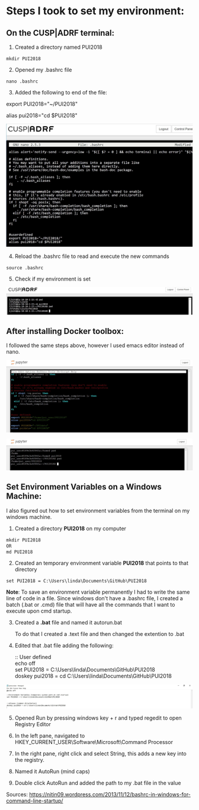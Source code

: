 # Steps I took to set my environment:

## On the CUSP|ADRF terminal:

1. Created a directory named PUI2018
```
mkdir PUI2018
```
2. Opened my .bashrc file
```
nano .bashrc
```
3. Added the following to end of the file:

export PUI2018="~/PUI2018"

alias pui2018="cd $PUI2018"

![Alt text](../HW1_lj1232/images/ADRF_ljaber_.bashrc.JPG ".bashrc file")

4. Reload the .bashrc file to read and execute the new commands

```
source .bashrc
```
5. Check if my environment is set

![Alt text](../HW1_lj1232/images/ADRF_set%20_env.JPG "terminal")

## After installing Docker toolbox:

I followed the same steps above, however I used emacs editor instead of nano.

![Alt text](../HW1_lj1232/images/docker_.bashrc.JPG "docker .bashrc")

![Alt text](../HW1_lj1232/images/docker_set_env.JPG "terminal")

## Set Environment Variables on a Windows Machine:

I also figured out how to set environment variables from the terminal on my windows machine.

1. Created a directory **PUI2018** on my computer 
```
mkdir PUI2018 
OR 
md PUI2018 
```
2. Created an temporary environment variable **PUI2018** that points to that directory
```
set PUI2018 = C:\Users\linda\Documents\GitHub\PUI2018
```

**Note**: To save an environment variable permanently I had to write the same line of code in a file. Since windows don't have a .bashrc file, I created a batch (.bat or .cmd) file that will have all the commands that I want to execute upon cmd startup.

3. Created a **.bat** file and named it autorun.bat

   To do that I created a .text file and then changed the extention to .bat

4. Edited that .bat file adding the following:

   :: User defined  
   echo off  
   set PUI2018 = C:\Users\linda\Documents\GitHub\PUI2018  
   doskey pui2018 = cd C:\Users\linda\Documents\GitHub\PUI2018

![Alt text](../HW1_lj1232/images/local_machine_ljaber_.bat.jpg ".bat file")
    
5. Opened Run by pressing windows key + r and typed regedit to open Registry Editor

6. In the left pane, navigated to HKEY_CURRENT_USER\Software\Microsoft\Command Processor

7. In the right pane, right click and select String, this adds a new key into the registry.

8. Named it AutoRun (mind caps)

9. Double click AutoRun and added the path to my .bat file in the value 


Sources: https://nitin09.wordpress.com/2013/11/12/bashrc-in-windows-for-command-line-startup/
    
    
      
    

